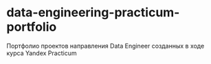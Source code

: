 # data-engineering-practicum-portfolio
Портфолио проектов направления Data Engineer созданных в ходе курса Yandex Practicum
